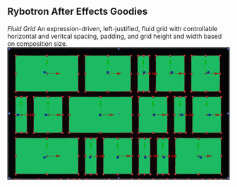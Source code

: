 Rybotron After Effects Goodies
------------------------------------------

*Fluid Grid*
An expression-driven, left-justified, fluid grid with controllable horizontal and veritcal spacing, padding, and grid height and width based on composition size.
<br />
<img src="/fluidGrid/images/fluidGrid.png" height="300">

